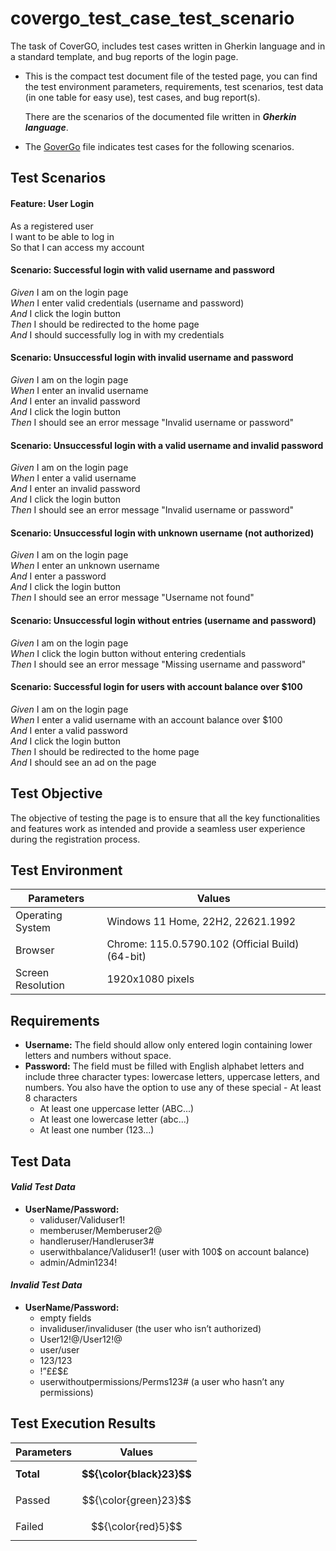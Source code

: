 # covergo_test_case_test_scenario


The task of CoverGO, includes test cases written in Gherkin language and in a standard template, and bug reports of the login page.

- This is the compact test document file of the tested page, you can find the test environment parameters, requirements, test scenarios, test data (in one table for easy use), test cases, and bug report(s).

  There are the scenarios of the documented file written in _**Gherkin language**_.
- The [GoverGo](https://www.example.com) file indicates test cases for the following scenarios.
  
## **Test Scenarios**
#### Feature: User Login

As a registered user  
I want to be able to log in  
So that I can access my account  

#### Scenario: Successful login with valid username and password

_Given_ I am on the login page  
_When_ I enter valid credentials (username and password)  
_And_ I click the login button  
_Then_ I should be redirected to the home page  
_And_ I should successfully log in with my credentials  

#### Scenario: Unsuccessful login with invalid username and password

_Given_ I am on the login page  
_When_ I enter an invalid username  
_And_ I enter an invalid password  
_And_ I click the login button  
_Then_ I should see an error message "Invalid username or password"  

#### Scenario: Unsuccessful login with a valid username and invalid password

_Given_ I am on the login page  
_When_ I enter a valid username  
_And_ I enter an invalid password  
_And_ I click the login button  
_Then_ I should see an error message "Invalid username or password"  

#### Scenario: Unsuccessful login with unknown username (not authorized)

_Given_ I am on the login page  
_When_ I enter an unknown username  
_And_ I enter a password  
_And_ I click the login button  
_Then_ I should see an error message "Username not found"  

#### Scenario: Unsuccessful login without entries (username and password)

_Given_ I am on the login page  
_When_ I click the login button without entering credentials  
_Then_ I should see an error message "Missing username and password"  

#### Scenario: Successful login for users with account balance over $100

_Given_ I am on the login page  
_When_ I enter a valid username with an account balance over $100  
_And_ I enter a valid password  
_And_ I click the login button  
_Then_ I should be redirected to the home page  
_And_ I should see an ad on the page  


## **Test Objective**
 
The objective of testing the page is to ensure that all the key functionalities and features work as intended and provide a seamless user experience during the registration process.

## **Test Environment**
Parameters | Values | 
--- | --- |
Operating System | Windows 11 Home, 22H2, 22621.1992 |
Browser | Chrome: 115.0.5790.102 (Official Build) (64-bit) |
Screen Resolution | 1920x1080 pixels |

## **Requirements**

- **Username:** The field should allow only entered login containing lower letters and numbers without space. 
- **Password:** The field must be filled with English alphabet letters and include three character types: lowercase letters, uppercase letters, and numbers. You also have the option to use any of these special     - At least 8 characters
   - At least one uppercase letter (ABC...)
   - At least one lowercase letter (abc...)
   - At least one number (123...)


## **Test Data**
#### _Valid Test Data_
  - **UserName/Password:**
    - validuser/Validuser1!
    - memberuser/Memberuser2@
    - handleruser/Handleruser3#
    - userwithbalance/Validuser1! (user with 100$ on account balance)
    - admin/Admin1234!

#### _Invalid Test Data_
  - **UserName/Password:**
    - empty fields
    - invaliduser/invaliduser (the user who isn’t authorized)
    - User12!@/User12!@
    - user/user
    - 123/123
    - !”£$%^/”£$£$£
    - userwithoutpermissions/Perms123# (a user who hasn’t any permissions)

## **Test Execution Results**
Parameters | Values | 
--- | --- |
**Total** | **$${\color{black}23}$$** |
Passed | $${\color{green}23}$$ |
Failed | $${\color{red}5}$$ |
